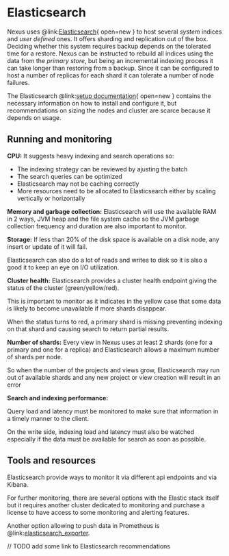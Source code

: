 # Elasticsearch

Nexus uses @link:[Elasticsearch](https://www.elastic.co/elasticsearch){ open=new } to host several _system_ indices and _user
defined_ ones. It offers sharding and replication out of the box. Deciding whether this system requires backup depends
on the tolerated time for a restore. Nexus can be instructed to rebuild all indices using the data from the _primary
store_, but being an incremental indexing process it can take longer than restoring from a backup. Since it can be
configured to host a number of replicas for each shard it can tolerate a number of node failures.

The Elasticsearch @link:[setup documentation](https://www.elastic.co/guide/en/elasticsearch/reference/current/setup.html){ open=new }
contains the necessary information on how to install and configure it, but recommendations on sizing the nodes and
cluster are scarce because it depends on usage.

## Running and monitoring

**CPU:**
It suggests heavy indexing and search operations so:

* The indexing strategy can be reviewed by ajusting the batch
* The search queries can be optimized
* Elasticsearch may not be caching correctly
* More resources need to be allocated to Elasticsearch either by scaling vertically or horizontally

**Memory and garbage collection:**
Elasticsearch will use the available RAM in 2 ways, JVM heap and the file system cache
so the JVM garbage collection frequency and duration are also important to monitor.

**Storage:**
If less than 20% of the disk space is available on a disk node, any insert or update of it will fail.

Elasticsearch can also do a lot of reads and writes to disk so it is also a good it to keep an eye on I/O utilization.

**Cluster health:**
Elasticsearch provides a cluster health endpoint giving the status of the cluster (green/yellow/red).

This is important to monitor as it indicates in the yellow case that some data is likely to become unavailable
if more shards disappear.

When the status turns to red, a primary shard is missing preventing indexing on that shard and causing search
to return partial results.

**Number of shards:**
Every view in Nexus uses at least 2 shards (one for a primary and one for a replica) and
Elasticsearch allows a maximum number of shards per node.

So when the number of the projects and views grow, Elasticsearch may run out of available shards and any new project or
view creation will result in an error

**Search and indexing performance:**

Query load and latency must be monitored to make sure that information in a timely manner to the client.

On the write side, indexing load and latency must also be watched especially
if the data must be available for search as soon as possible.

## Tools and resources

Elasticsearch provide ways to monitor it via different api endpoints and via Kibana.

For further monitoring, there are several options with the Elastic stack itself but it requires another cluster dedicated
to monitoring and purchase a license to have access to some monitoring and alerting features.

Another option allowing to push data in Prometheus is
@link:[elasticsearch_exporter](https://github.com/prometheus-community/elasticsearch_exporter).

// TODO add some link to Elasticsearch recommendations